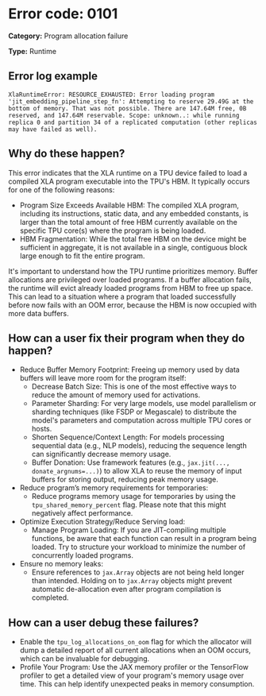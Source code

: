 # Error code: 0101

**Category:** Program allocation failure

**Type:** Runtime

## Error log example

```
XlaRuntimeError: RESOURCE_EXHAUSTED: Error loading program 'jit_embedding_pipeline_step_fn': Attempting to reserve 29.49G at the bottom of memory. That was not possible. There are 147.64M free, 0B reserved, and 147.64M reservable. Scope: unknown..: while running replica 0 and partition 34 of a replicated computation (other replicas may have failed as well).
```

## Why do these happen?

This error indicates that the XLA runtime on a TPU device failed to load a compiled
XLA program executable into the TPU's HBM. It typically occurs for one of
the following reasons:
- Program Size Exceeds Available HBM: The compiled XLA program, including its
  instructions, static data, and any embedded constants, is larger than the total
  amount of free HBM currently available on the specific TPU core(s) where the program
  is being loaded.
- HBM Fragmentation: While the total free HBM on the device might be sufficient in
  aggregate, it is not available in a single, contiguous block large enough to fit
  the entire program.

It's important to understand how the TPU runtime prioritizes memory. Buffer allocations
are privileged over loaded programs. If a buffer allocation fails, the runtime will evict
already loaded programs from HBM to free up space. This can lead to a situation where
a program that loaded successfully before now fails with an OOM error, because the HBM
is now occupied with more data buffers.

## How can a user fix their program when they do happen?

- Reduce Buffer Memory Footprint: Freeing up memory used by data buffers will leave
  more room for the program itself:
  - Decrease Batch Size: This is one of the most effective ways to reduce the amount
    of memory used for activations.
  - Parameter Sharding: For very large models, use model parallelism or sharding
    techniques (like FSDP or Megascale) to distribute the model's parameters and
    computation across multiple TPU cores or hosts.
  - Shorten Sequence/Context Length: For models processing sequential data (e.g.,
    NLP models), reducing the sequence length can significantly decrease memory usage.
  - Buffer Donation: Use framework features (e.g., `jax.jit(..., donate_argnums=...)`)
    to allow XLA to reuse the memory of input buffers for storing output, reducing peak
    memory usage.
- Reduce program’s memory requirements for temporaries:
  - Reduce programs memory usage for temporaries by using the `tpu_shared_memory_percent`
    flag. Please note that this might negatively affect performance.
- Optimize Execution Strategy/Reduce Serving load:
  - Manage Program Loading: If you are JIT-compiling multiple functions, be aware that
    each function can result in a program being loaded. Try to structure your workload
    to minimize the number of concurrently loaded programs.
- Ensure no memory leaks:
  - Ensure references to `jax.Array` objects are not being held longer than intended.
    Holding on to `jax.Array` objects might prevent automatic de-allocation even after
    program compilation is completed. 

## How can a user debug these failures?

- Enable the `tpu_log_allocations_on_oom` flag for which the allocator will dump
  a detailed report of all current allocations when an OOM occurs, which can be
  invaluable for debugging.
- Profile Your Program: Use the JAX memory profiler or the TensorFlow profiler to get
  a detailed view of your program's memory usage over time. This can help identify
  unexpected peaks in memory consumption.
